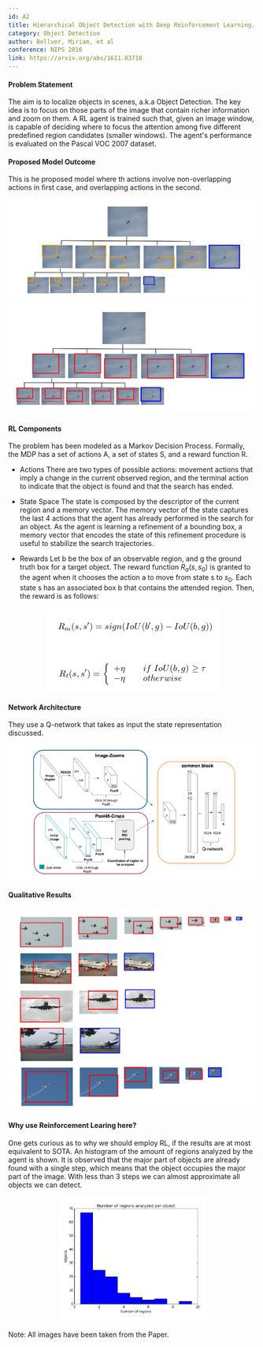 ```yaml
---
id: A2
title: Hierarchical Object Detection with Deep Reinforcement Learning.
category: Object Detection
author: Bellver, Miriam, et al
conference: NIPS 2016
link: https://arxiv.org/abs/1611.03718
---
```


#### Problem Statement
The aim is to localize objects in scenes, a.k.a Object Detection. The key idea is to focus on those parts of the image that contain richer information and zoom on them. A RL agent is trained such that, given an image window, is capable of deciding where to focus the attention among five different predefined region candidates (smaller windows). The agent's performance is evaluated on the Pascal VOC 2007 dataset.

#### Proposed Model Outcome
This is he proposed model where th actions involve non-overlapping actions in first case, and overlapping actions in the second.
<center><img src="img/A2-1.png" alt="Overview" style=""></center>
<center><img src="img/A2-2.png" alt="Actions" style=""></center>

#### RL Components
The problem has been modeled as a Markov Decision Process. Formally, the MDP has a set of actions A, a set of states S, and a reward function R.
* Actions
There are two types of possible actions: movement actions that imply a change in the current observed region, and the terminal action to indicate that the object is found and that the search has ended.

* State Space
The state is composed by the descriptor of the current region and a memory vector. The memory vector of the state captures the last 4 actions that the agent has already performed in the search for an object. As the agent is learning a refinement of a bounding box, a memory vector that encodes the state of this refinement procedure is useful to stabilize the search trajectories.

* Rewards
Let b be the box of an observable region, and g the ground truth box for a target object. The reward function $R_{a}(s,s_{0})$ is granted to the agent when it chooses the action a to move from state s to $s_0$. Each state s has an associated box b that contains the attended region. Then, the reward is as follows:
<center><img src="img/A2-3.png" alt="Rewards" style=""></center>

#### Network Architecture
They use a Q-network that takes as input the state representation discussed.
<center><img src="img/A2-6.png" alt="Model" style=""></center>

#### Qualitative Results
<center><img src="img/A2-4.png" alt="Model" style=""></center>

#### Why use Reinforcement Learing here?
One gets curious as to why we should employ RL, if the results are at most equivalent to SOTA. An histogram of the amount of regions analyzed by the agent is shown. It is observed that the major part of objects are already found with a single step, which means that the object occupies the major part of the image. With less than 3 steps we can almost approximate all objects we can detect.
<center><img src="img/A2-5.png" alt="Model" style=""></center>

Note: All images have been taken from the Paper.

